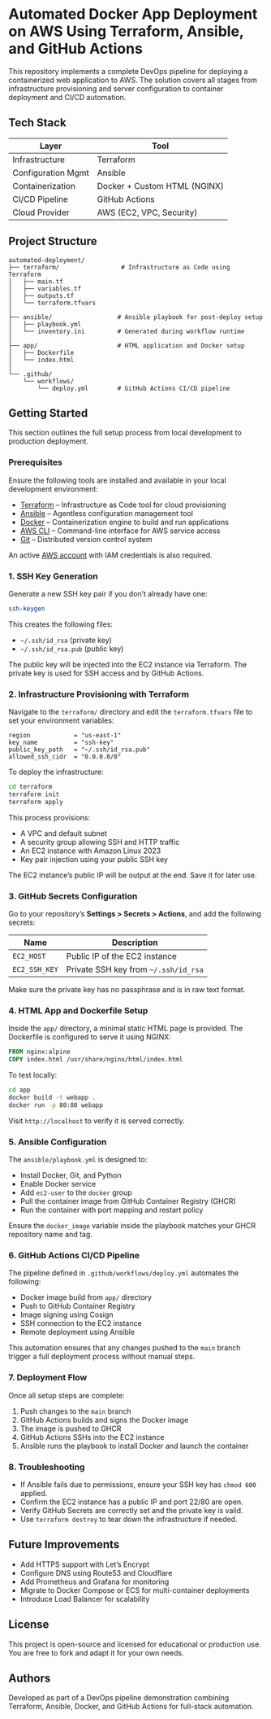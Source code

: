# Automated Docker App Deployment on AWS Using Terraform, Ansible, and GitHub Actions

This repository implements a complete DevOps pipeline for deploying a containerized web application to AWS. The solution covers all stages from infrastructure provisioning and server configuration to container deployment and CI/CD automation.

## Tech Stack

| Layer              | Tool                         |
| ------------------ | ---------------------------- |
| Infrastructure     | Terraform                    |
| Configuration Mgmt | Ansible                      |
| Containerization   | Docker + Custom HTML (NGINX) |
| CI/CD Pipeline     | GitHub Actions               |
| Cloud Provider     | AWS (EC2, VPC, Security)     |

## Project Structure

```
automated-deployment/
├── terraform/                 # Infrastructure as Code using Terraform
│   ├── main.tf
│   ├── variables.tf
│   ├── outputs.tf
│   └── terraform.tfvars
│
├── ansible/                  # Ansible playbook for post-deploy setup
│   ├── playbook.yml
│   └── inventory.ini         # Generated during workflow runtime
│
├── app/                      # HTML application and Docker setup
│   ├── Dockerfile
│   └── index.html
│
└── .github/
    └── workflows/
        └── deploy.yml        # GitHub Actions CI/CD pipeline
```




## Getting Started

This section outlines the full setup process from local development to production deployment.

### Prerequisites

Ensure the following tools are installed and available in your local development environment:

* [Terraform](https://developer.hashicorp.com/terraform/downloads) – Infrastructure as Code tool for cloud provisioning
* [Ansible](https://docs.ansible.com/ansible/latest/installation_guide/intro_installation.html) – Agentless configuration management tool
* [Docker](https://docs.docker.com/get-docker/) – Containerization engine to build and run applications
* [AWS CLI](https://docs.aws.amazon.com/cli/latest/userguide/install-cliv2.html) – Command-line interface for AWS service access
* [Git](https://git-scm.com/downloads) – Distributed version control system

An active [AWS account](https://aws.amazon.com/free/) with IAM credentials is also required.



### 1. SSH Key Generation

Generate a new SSH key pair if you don’t already have one:

```bash
ssh-keygen
```

This creates the following files:

* `~/.ssh/id_rsa` (private key)
* `~/.ssh/id_rsa.pub` (public key)

The public key will be injected into the EC2 instance via Terraform. The private key is used for SSH access and by GitHub Actions.

### 2. Infrastructure Provisioning with Terraform

Navigate to the `terraform/` directory and edit the `terraform.tfvars` file to set your environment variables:

```hcl
region            = "us-east-1"
key_name          = "ssh-key"
public_key_path   = "~/.ssh/id_rsa.pub"
allowed_ssh_cidr  = "0.0.0.0/0"
```

To deploy the infrastructure:

```bash
cd terraform
terraform init
terraform apply
```

This process provisions:

* A VPC and default subnet
* A security group allowing SSH and HTTP traffic
* An EC2 instance with Amazon Linux 2023
* Key pair injection using your public SSH key

The EC2 instance’s public IP will be output at the end. Save it for later use.

### 3. GitHub Secrets Configuration

Go to your repository’s **Settings > Secrets > Actions**, and add the following secrets:

| Name          | Description                          |
| ------------- | ------------------------------------ |
| `EC2_HOST`    | Public IP of the EC2 instance        |
| `EC2_SSH_KEY` | Private SSH key from `~/.ssh/id_rsa` |

Make sure the private key has no passphrase and is in raw text format.

### 4. HTML App and Dockerfile Setup

Inside the `app/` directory, a minimal static HTML page is provided. The Dockerfile is configured to serve it using NGINX:

```dockerfile
FROM nginx:alpine
COPY index.html /usr/share/nginx/html/index.html
```

To test locally:

```bash
cd app
docker build -t webapp .
docker run -p 80:80 webapp
```

Visit `http://localhost` to verify it is served correctly.

### 5. Ansible Configuration

The `ansible/playbook.yml` is designed to:

* Install Docker, Git, and Python
* Enable Docker service
* Add `ec2-user` to the `docker` group
* Pull the container image from GitHub Container Registry (GHCR)
* Run the container with port mapping and restart policy

Ensure the `docker_image` variable inside the playbook matches your GHCR repository name and tag.

### 6. GitHub Actions CI/CD Pipeline

The pipeline defined in `.github/workflows/deploy.yml` automates the following:

* Docker image build from `app/` directory
* Push to GitHub Container Registry
* Image signing using Cosign
* SSH connection to the EC2 instance
* Remote deployment using Ansible

This automation ensures that any changes pushed to the `main` branch trigger a full deployment process without manual steps.

### 7. Deployment Flow

Once all setup steps are complete:

1. Push changes to the `main` branch
2. GitHub Actions builds and signs the Docker image
3. The image is pushed to GHCR
4. GitHub Actions SSHs into the EC2 instance
5. Ansible runs the playbook to install Docker and launch the container

### 8. Troubleshooting

* If Ansible fails due to permissions, ensure your SSH key has `chmod 600` applied.
* Confirm the EC2 instance has a public IP and port 22/80 are open.
* Verify GitHub Secrets are correctly set and the private key is valid.
* Use `terraform destroy` to tear down the infrastructure if needed.

## Future Improvements

* Add HTTPS support with Let’s Encrypt
* Configure DNS using Route53 and Cloudflare
* Add Prometheus and Grafana for monitoring
* Migrate to Docker Compose or ECS for multi-container deployments
* Introduce Load Balancer for scalability

## License

This project is open-source and licensed for educational or production use. You are free to fork and adapt it for your own needs.

## Authors

Developed as part of a DevOps pipeline demonstration combining Terraform, Ansible, Docker, and GitHub Actions for full-stack automation.
